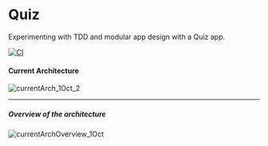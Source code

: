 # Quiz
Experimenting with TDD and modular app design with a Quiz app.

[![CI](https://github.com/altunog/Quiz/actions/workflows/CI.yml/badge.svg)](https://github.com/altunog/Quiz/actions/workflows/CI.yml)

#### Current Architecture

![currentArch_1Oct_2](https://github.com/altunog/Quiz/assets/53496232/cf38760b-844c-4e20-ac59-aa658d9731b9)

---

##### Overview of the architecture

![currentArchOverview_1Oct](https://github.com/altunog/Quiz/assets/53496232/4fc3fdcf-bb05-4cd4-bb32-3456287205ad)
